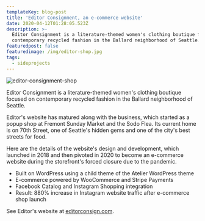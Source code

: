 ```yaml
---
templateKey: blog-post
title: 'Editor Consignment, an e-commerce website'
date: 2020-04-12T01:28:05.523Z
description: >-
  Editor Consignment is a literature-themed women's clothing boutique focused on
  contemporary recycled fashion in the Ballard neighborhood of Seattle.
featuredpost: false
featuredimage: /img/editor-shop.jpg
tags:
  - sideprojects
---
```

![editor-consignment-shop](/img/editor-shop.jpg "Editor Consignment Shop Interior")

Editor Consignment is a literature-themed women's clothing boutique focused on contemporary recycled fashion in the Ballard neighborhood of Seattle.

Editor's website has matured along with the business, which started as a popup shop at Fremont Sunday Market and the Sodo Flea. Its current home is on 70th Street, one of Seattle's hidden gems and one of the city's best streets for food. 

Here are the details of the website's design and development, which launched in 2018 and then pivoted in 2020 to become an e-commerce website during the storefront's forced closure due to the pandemic. 

* Built on WordPress using a child theme of the Atelier WordPress theme
* E-commerce powered by WooCommerce and Stripe Payments
* Facebook Catalog and Instagram Shopping integration 
* Result: 880% increase in Instagram website traffic after e-commerce shop launch

See Editor's website at [editorconsign.com](https://www.editorconsign.com).
